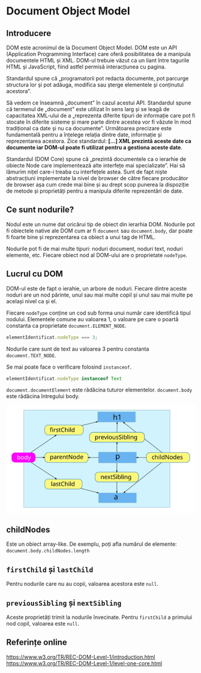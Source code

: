 # Document Object Model

## Introducere

DOM este acronimul de la Document Object Model. DOM este un API (Application Programming Interface) care oferă posibilitatea de a manipula documentele HTML și XML. DOM-ul trebuie văzut ca un liant între tagurile HTML și JavaScript, fiind astfel permisă interacțiunea cu pagina.

Standardul spune că „programatorii pot redacta documente, pot parcurge structura lor și pot adăuga, modifica sau șterge elementele și conținutul acestora”.

Să vedem ce înseamnă „document” în cazul acestui API. Standardul spune că termenul de „document” este utilizat în sens larg și se leagă de capacitatea XML-ului de a „reprezenta diferite tipuri de informație care pot fi stocate în diferite sisteme și mare parte dintre acestea vor fi văzute în mod tradițional ca date și nu ca documente”. Următoarea precizare este fundamentală pentru a înțelege relația dintre date, informație și reprezentarea acestora. Zice standardul: **[...] XML prezintă aceste date ca documente iar DOM-ul poate fi utilizat pentru a gestiona aceste date**.

Standardul (DOM Core) spune că „prezintă documentele ca o ierarhie de obiecte Node care implementează alte interfețe mai specializate”. Hai să lămurim nițel care-i treaba cu interfețele astea. Sunt de fapt niște abstracțiuni implementate la nivel de browser de către fiecare producător de browser așa cum crede mai bine și au drept scop punerea la dispoziție de metode și proprietăți pentru a manipula diferite reprezentări de date.

## Ce sunt nodurile?

Nodul este un nume dat oricărui tip de obiect din ierarhia DOM. Nodurile pot fi obiectele native ale DOM cum ar fi `document` sau `document.body`, dar poate fi foarte bine și reprezentarea ca obiect a unui tag de HTML.

Nodurile pot fi de mai multe tipuri: noduri document, noduri text, noduri elemente, etc. Fiecare obiect nod al DOM-ului are o proprietate `nodeType`.

## Lucrul cu DOM

DOM-ul este de fapt o ierahie, un arbore de noduri. Fiecare dintre aceste noduri are un nod părinte, unul sau mai multe copil și unul sau mai multe pe același nivel ca și el.

Fiecare `nodeType` conține un cod sub forma unui număr care identifică tipul nodului. Elementele comune au valoarea 1, o valoare pe care o poartă constanta ca proprietate `document.ELEMENT_NODE`.

```javascript
elementIdentificat.nodeType === 3;
```

Nodurile care sunt de text au valoarea 3 pentru constanta `document.TEXT_NODE`.

Se mai poate face o verificare folosind `instanceof`.

```javascript
elementIdentificat.nodeType instanceof Text
```

`document.documentElement` este rădăcina tuturor elementelor.
`document.body` este rădăcina întregului body.

![Modelul Simplu al nodurilor DOM](ModelSimpluDOM.svg)

## childNodes

Este un obiect array-like.
De exemplu, poți afla numărul de elemente: `document.body.childNodes.length`

## `firstChild` și `lastChild`

Pentru nodurile care nu au copii, valoarea acestora este `null`.

## `previousSibling` și `nextSibling`

Aceste proprietăți trimit la nodurile învecinate.
Pentru `firstChild` a primului nod copil, valoarea este `null`.

## Referințe online

https://www.w3.org/TR/REC-DOM-Level-1/introduction.html
https://www.w3.org/TR/REC-DOM-Level-1/level-one-core.html
